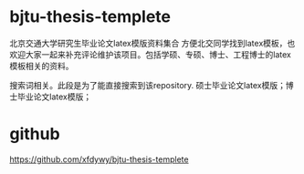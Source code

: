 # bjtu-thesis-templete
北京交通大学研究生毕业论文latex模版资料集合
方便北交同学找到latex模板，也欢迎大家一起来补充评论维护该项目。包括学硕、专硕、博士、工程博士的latex模板相关的资料。

搜索词相关。此段是为了能直接搜索到该repository.  硕士毕业论文latex模版；博士毕业论文latex模版；

# github
https://github.com/xfdywy/bjtu-thesis-templete

